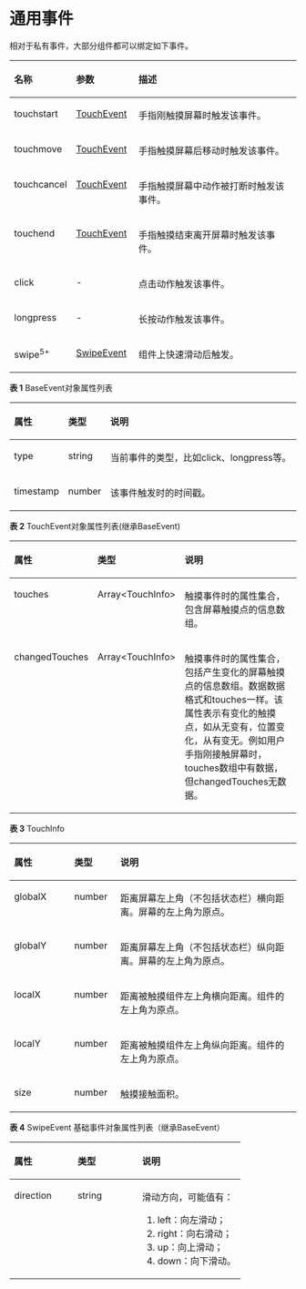 # 通用事件<a name="ZH-CN_TOPIC_0000001115814844"></a>

相对于私有事件，大部分组件都可以绑定如下事件。

<a name="zh-cn_topic_0000001058460527_tf7a840896dc848b5ab17a18b50036601"></a>
<table><thead align="left"><tr id="zh-cn_topic_0000001058460527_rf3d0da15d2f64cd492dfa1e7d98890a5"><th class="cellrowborder" valign="top" width="16.18%" id="mcps1.1.4.1.1"><p id="zh-cn_topic_0000001058460527_a487aa1c493e84ca68567b4b65051674d"><a name="zh-cn_topic_0000001058460527_a487aa1c493e84ca68567b4b65051674d"></a><a name="zh-cn_topic_0000001058460527_a487aa1c493e84ca68567b4b65051674d"></a>名称</p>
</th>
<th class="cellrowborder" valign="top" width="21.89%" id="mcps1.1.4.1.2"><p id="zh-cn_topic_0000001058460527_adc4b506cda3043508da6ee7649c12ca4"><a name="zh-cn_topic_0000001058460527_adc4b506cda3043508da6ee7649c12ca4"></a><a name="zh-cn_topic_0000001058460527_adc4b506cda3043508da6ee7649c12ca4"></a>参数</p>
</th>
<th class="cellrowborder" valign="top" width="61.92999999999999%" id="mcps1.1.4.1.3"><p id="zh-cn_topic_0000001058460527_a59e4cbe58a5c42a7a4585bc8365783bc"><a name="zh-cn_topic_0000001058460527_a59e4cbe58a5c42a7a4585bc8365783bc"></a><a name="zh-cn_topic_0000001058460527_a59e4cbe58a5c42a7a4585bc8365783bc"></a>描述</p>
</th>
</tr>
</thead>
<tbody><tr id="zh-cn_topic_0000001058460527_r7683acd1d0964f31840d03c9aeb32fca"><td class="cellrowborder" valign="top" width="16.18%" headers="mcps1.1.4.1.1 "><p id="zh-cn_topic_0000001058460527_a58fb4b1d870f466e955cf5ea879c4d4a"><a name="zh-cn_topic_0000001058460527_a58fb4b1d870f466e955cf5ea879c4d4a"></a><a name="zh-cn_topic_0000001058460527_a58fb4b1d870f466e955cf5ea879c4d4a"></a>touchstart</p>
</td>
<td class="cellrowborder" valign="top" width="21.89%" headers="mcps1.1.4.1.2 "><p id="zh-cn_topic_0000001058460527_abefebd99301b4bdebb798d1b9df24d8d"><a name="zh-cn_topic_0000001058460527_abefebd99301b4bdebb798d1b9df24d8d"></a><a name="zh-cn_topic_0000001058460527_abefebd99301b4bdebb798d1b9df24d8d"></a><a href="#zh-cn_topic_0000001058460527_tdb541af4e4db41d7a92e9b6e3c93f606">TouchEvent</a></p>
</td>
<td class="cellrowborder" valign="top" width="61.92999999999999%" headers="mcps1.1.4.1.3 "><p id="zh-cn_topic_0000001058460527_afa4290e2620f4f5fbdcb74dcae84e536"><a name="zh-cn_topic_0000001058460527_afa4290e2620f4f5fbdcb74dcae84e536"></a><a name="zh-cn_topic_0000001058460527_afa4290e2620f4f5fbdcb74dcae84e536"></a>手指刚触摸屏幕时触发该事件。</p>
</td>
</tr>
<tr id="zh-cn_topic_0000001058460527_r7f70ef6c895e4d2d95325887fee7d62e"><td class="cellrowborder" valign="top" width="16.18%" headers="mcps1.1.4.1.1 "><p id="zh-cn_topic_0000001058460527_a23e0317cfee94650be4dcd2280c3e94e"><a name="zh-cn_topic_0000001058460527_a23e0317cfee94650be4dcd2280c3e94e"></a><a name="zh-cn_topic_0000001058460527_a23e0317cfee94650be4dcd2280c3e94e"></a>touchmove</p>
</td>
<td class="cellrowborder" valign="top" width="21.89%" headers="mcps1.1.4.1.2 "><p id="zh-cn_topic_0000001058460527_aea26e4f9575044dc8fb65080f3a6684a"><a name="zh-cn_topic_0000001058460527_aea26e4f9575044dc8fb65080f3a6684a"></a><a name="zh-cn_topic_0000001058460527_aea26e4f9575044dc8fb65080f3a6684a"></a><a href="#zh-cn_topic_0000001058460527_tdb541af4e4db41d7a92e9b6e3c93f606">TouchEvent</a></p>
</td>
<td class="cellrowborder" valign="top" width="61.92999999999999%" headers="mcps1.1.4.1.3 "><p id="zh-cn_topic_0000001058460527_a37f7cc43d82c4ee18512bd079349079d"><a name="zh-cn_topic_0000001058460527_a37f7cc43d82c4ee18512bd079349079d"></a><a name="zh-cn_topic_0000001058460527_a37f7cc43d82c4ee18512bd079349079d"></a>手指触摸屏幕后移动时触发该事件。</p>
</td>
</tr>
<tr id="zh-cn_topic_0000001058460527_ra5c278d41f9045ed9d95e13165974bf4"><td class="cellrowborder" valign="top" width="16.18%" headers="mcps1.1.4.1.1 "><p id="zh-cn_topic_0000001058460527_ad0728eeac06143bbb4a6fdf1ed5c6d91"><a name="zh-cn_topic_0000001058460527_ad0728eeac06143bbb4a6fdf1ed5c6d91"></a><a name="zh-cn_topic_0000001058460527_ad0728eeac06143bbb4a6fdf1ed5c6d91"></a>touchcancel</p>
</td>
<td class="cellrowborder" valign="top" width="21.89%" headers="mcps1.1.4.1.2 "><p id="zh-cn_topic_0000001058460527_a59e2819eae2b4d3e935991b43156347b"><a name="zh-cn_topic_0000001058460527_a59e2819eae2b4d3e935991b43156347b"></a><a name="zh-cn_topic_0000001058460527_a59e2819eae2b4d3e935991b43156347b"></a><a href="#zh-cn_topic_0000001058460527_tdb541af4e4db41d7a92e9b6e3c93f606">TouchEvent</a></p>
</td>
<td class="cellrowborder" valign="top" width="61.92999999999999%" headers="mcps1.1.4.1.3 "><p id="zh-cn_topic_0000001058460527_a739d9ef0db624f6284554aeaeddffa0a"><a name="zh-cn_topic_0000001058460527_a739d9ef0db624f6284554aeaeddffa0a"></a><a name="zh-cn_topic_0000001058460527_a739d9ef0db624f6284554aeaeddffa0a"></a>手指触摸屏幕中动作被打断时触发该事件。</p>
</td>
</tr>
<tr id="zh-cn_topic_0000001058460527_rddfe06969173404d96b60c402a7e783c"><td class="cellrowborder" valign="top" width="16.18%" headers="mcps1.1.4.1.1 "><p id="zh-cn_topic_0000001058460527_a233e2f6ff39f49fd97b8f233875d01d4"><a name="zh-cn_topic_0000001058460527_a233e2f6ff39f49fd97b8f233875d01d4"></a><a name="zh-cn_topic_0000001058460527_a233e2f6ff39f49fd97b8f233875d01d4"></a>touchend</p>
</td>
<td class="cellrowborder" valign="top" width="21.89%" headers="mcps1.1.4.1.2 "><p id="zh-cn_topic_0000001058460527_a439e69aaf158448e99b3c81cbc9fd624"><a name="zh-cn_topic_0000001058460527_a439e69aaf158448e99b3c81cbc9fd624"></a><a name="zh-cn_topic_0000001058460527_a439e69aaf158448e99b3c81cbc9fd624"></a><a href="#zh-cn_topic_0000001058460527_tdb541af4e4db41d7a92e9b6e3c93f606">TouchEvent</a></p>
</td>
<td class="cellrowborder" valign="top" width="61.92999999999999%" headers="mcps1.1.4.1.3 "><p id="zh-cn_topic_0000001058460527_a05c0fe4e05ef4154acee8a06ad56a2de"><a name="zh-cn_topic_0000001058460527_a05c0fe4e05ef4154acee8a06ad56a2de"></a><a name="zh-cn_topic_0000001058460527_a05c0fe4e05ef4154acee8a06ad56a2de"></a>手指触摸结束离开屏幕时触发该事件。</p>
</td>
</tr>
<tr id="zh-cn_topic_0000001058460527_rec1121b8bebc4a3f9ed9a906d061746e"><td class="cellrowborder" valign="top" width="16.18%" headers="mcps1.1.4.1.1 "><p id="zh-cn_topic_0000001058460527_a2fb4de45b1594f6fa1a7da45ce0db57f"><a name="zh-cn_topic_0000001058460527_a2fb4de45b1594f6fa1a7da45ce0db57f"></a><a name="zh-cn_topic_0000001058460527_a2fb4de45b1594f6fa1a7da45ce0db57f"></a>click</p>
</td>
<td class="cellrowborder" valign="top" width="21.89%" headers="mcps1.1.4.1.2 "><p id="zh-cn_topic_0000001058460527_af86bf1da40504ed2a8d14213a42536ab"><a name="zh-cn_topic_0000001058460527_af86bf1da40504ed2a8d14213a42536ab"></a><a name="zh-cn_topic_0000001058460527_af86bf1da40504ed2a8d14213a42536ab"></a>-</p>
</td>
<td class="cellrowborder" valign="top" width="61.92999999999999%" headers="mcps1.1.4.1.3 "><p id="zh-cn_topic_0000001058460527_a1d32f00c38c440ddaa63c3f3e01d4e09"><a name="zh-cn_topic_0000001058460527_a1d32f00c38c440ddaa63c3f3e01d4e09"></a><a name="zh-cn_topic_0000001058460527_a1d32f00c38c440ddaa63c3f3e01d4e09"></a>点击动作触发该事件。</p>
</td>
</tr>
<tr id="zh-cn_topic_0000001058460527_r95f500ef9402487ea42e829d69606f90"><td class="cellrowborder" valign="top" width="16.18%" headers="mcps1.1.4.1.1 "><p id="zh-cn_topic_0000001058460527_aa7dc63d1b4924872bbff6a6a100e928f"><a name="zh-cn_topic_0000001058460527_aa7dc63d1b4924872bbff6a6a100e928f"></a><a name="zh-cn_topic_0000001058460527_aa7dc63d1b4924872bbff6a6a100e928f"></a>longpress</p>
</td>
<td class="cellrowborder" valign="top" width="21.89%" headers="mcps1.1.4.1.2 "><p id="zh-cn_topic_0000001058460527_a39186f4ff74544d89ace56ea87d9937b"><a name="zh-cn_topic_0000001058460527_a39186f4ff74544d89ace56ea87d9937b"></a><a name="zh-cn_topic_0000001058460527_a39186f4ff74544d89ace56ea87d9937b"></a>-</p>
</td>
<td class="cellrowborder" valign="top" width="61.92999999999999%" headers="mcps1.1.4.1.3 "><p id="zh-cn_topic_0000001058460527_a44b8585170304b5596c41714772e605e"><a name="zh-cn_topic_0000001058460527_a44b8585170304b5596c41714772e605e"></a><a name="zh-cn_topic_0000001058460527_a44b8585170304b5596c41714772e605e"></a>长按动作触发该事件。</p>
</td>
</tr>
<tr id="zh-cn_topic_0000001058460527_row117014569616"><td class="cellrowborder" valign="top" width="16.18%" headers="mcps1.1.4.1.1 "><p id="zh-cn_topic_0000001058460527_p12706561061"><a name="zh-cn_topic_0000001058460527_p12706561061"></a><a name="zh-cn_topic_0000001058460527_p12706561061"></a>swipe<sup id="zh-cn_topic_0000001058460527_sup35424382912"><a name="zh-cn_topic_0000001058460527_sup35424382912"></a><a name="zh-cn_topic_0000001058460527_sup35424382912"></a>5+</sup></p>
</td>
<td class="cellrowborder" valign="top" width="21.89%" headers="mcps1.1.4.1.2 "><p id="zh-cn_topic_0000001058460527_p11711056161"><a name="zh-cn_topic_0000001058460527_p11711056161"></a><a name="zh-cn_topic_0000001058460527_p11711056161"></a><a href="#zh-cn_topic_0000001058460527_table111811577714">SwipeEvent</a></p>
</td>
<td class="cellrowborder" valign="top" width="61.92999999999999%" headers="mcps1.1.4.1.3 "><p id="zh-cn_topic_0000001058460527_p2711556162"><a name="zh-cn_topic_0000001058460527_p2711556162"></a><a name="zh-cn_topic_0000001058460527_p2711556162"></a>组件上快速滑动后触发。</p>
</td>
</tr>
</tbody>
</table>

**表 1**  BaseEvent对象属性列表

<a name="zh-cn_topic_0000001058460527_t4afe3a7d9546429ca1113ff78333d1c5"></a>
<table><thead align="left"><tr id="zh-cn_topic_0000001058460527_r17b57a5916254b538712224afce3ec93"><th class="cellrowborder" valign="top" width="17.169999999999998%" id="mcps1.2.4.1.1"><p id="zh-cn_topic_0000001058460527_a85fa8e3227fc48a2b8bc9c953327ae36"><a name="zh-cn_topic_0000001058460527_a85fa8e3227fc48a2b8bc9c953327ae36"></a><a name="zh-cn_topic_0000001058460527_a85fa8e3227fc48a2b8bc9c953327ae36"></a>属性</p>
</th>
<th class="cellrowborder" valign="top" width="14.14%" id="mcps1.2.4.1.2"><p id="zh-cn_topic_0000001058460527_aae0028a39da64592bc9e3de357419d3b"><a name="zh-cn_topic_0000001058460527_aae0028a39da64592bc9e3de357419d3b"></a><a name="zh-cn_topic_0000001058460527_aae0028a39da64592bc9e3de357419d3b"></a>类型</p>
</th>
<th class="cellrowborder" valign="top" width="68.69%" id="mcps1.2.4.1.3"><p id="zh-cn_topic_0000001058460527_a84e596443d8d4e80ab2d990e87e19d0a"><a name="zh-cn_topic_0000001058460527_a84e596443d8d4e80ab2d990e87e19d0a"></a><a name="zh-cn_topic_0000001058460527_a84e596443d8d4e80ab2d990e87e19d0a"></a>说明</p>
</th>
</tr>
</thead>
<tbody><tr id="zh-cn_topic_0000001058460527_ref9724a78ebd4f959cc159def567a6e5"><td class="cellrowborder" valign="top" width="17.169999999999998%" headers="mcps1.2.4.1.1 "><p id="zh-cn_topic_0000001058460527_a8e318c4332dd44cda62259cd5018bc7c"><a name="zh-cn_topic_0000001058460527_a8e318c4332dd44cda62259cd5018bc7c"></a><a name="zh-cn_topic_0000001058460527_a8e318c4332dd44cda62259cd5018bc7c"></a>type</p>
</td>
<td class="cellrowborder" valign="top" width="14.14%" headers="mcps1.2.4.1.2 "><p id="zh-cn_topic_0000001058460527_a567269320f1c43b3984e231f61130431"><a name="zh-cn_topic_0000001058460527_a567269320f1c43b3984e231f61130431"></a><a name="zh-cn_topic_0000001058460527_a567269320f1c43b3984e231f61130431"></a>string</p>
</td>
<td class="cellrowborder" valign="top" width="68.69%" headers="mcps1.2.4.1.3 "><p id="zh-cn_topic_0000001058460527_a732751a8a4114815953f940529086cc4"><a name="zh-cn_topic_0000001058460527_a732751a8a4114815953f940529086cc4"></a><a name="zh-cn_topic_0000001058460527_a732751a8a4114815953f940529086cc4"></a>当前事件的类型，比如click、longpress等。</p>
</td>
</tr>
<tr id="zh-cn_topic_0000001058460527_rc5890121a2e14421be07b897d2c04995"><td class="cellrowborder" valign="top" width="17.169999999999998%" headers="mcps1.2.4.1.1 "><p id="zh-cn_topic_0000001058460527_a8f15a7cee90e48ac80b09f0f3ba1bc3a"><a name="zh-cn_topic_0000001058460527_a8f15a7cee90e48ac80b09f0f3ba1bc3a"></a><a name="zh-cn_topic_0000001058460527_a8f15a7cee90e48ac80b09f0f3ba1bc3a"></a>timestamp</p>
</td>
<td class="cellrowborder" valign="top" width="14.14%" headers="mcps1.2.4.1.2 "><p id="zh-cn_topic_0000001058460527_a257a70e6a33d481e8c32f4551d33f6e4"><a name="zh-cn_topic_0000001058460527_a257a70e6a33d481e8c32f4551d33f6e4"></a><a name="zh-cn_topic_0000001058460527_a257a70e6a33d481e8c32f4551d33f6e4"></a>number</p>
</td>
<td class="cellrowborder" valign="top" width="68.69%" headers="mcps1.2.4.1.3 "><p id="zh-cn_topic_0000001058460527_a816c5efe2ab2447bbd14dfd91095052c"><a name="zh-cn_topic_0000001058460527_a816c5efe2ab2447bbd14dfd91095052c"></a><a name="zh-cn_topic_0000001058460527_a816c5efe2ab2447bbd14dfd91095052c"></a>该事件触发时的时间戳。</p>
</td>
</tr>
</tbody>
</table>

**表 2**  TouchEvent对象属性列表\(继承BaseEvent\)

<a name="zh-cn_topic_0000001058460527_tdb541af4e4db41d7a92e9b6e3c93f606"></a>
<table><thead align="left"><tr id="zh-cn_topic_0000001058460527_rea83e482278e4251975cce4fd873c6bb"><th class="cellrowborder" valign="top" width="19.439999999999998%" id="mcps1.2.4.1.1"><p id="zh-cn_topic_0000001058460527_a82b31036c9c94b3d8a7702523f9b40ec"><a name="zh-cn_topic_0000001058460527_a82b31036c9c94b3d8a7702523f9b40ec"></a><a name="zh-cn_topic_0000001058460527_a82b31036c9c94b3d8a7702523f9b40ec"></a>属性</p>
</th>
<th class="cellrowborder" valign="top" width="20.14%" id="mcps1.2.4.1.2"><p id="zh-cn_topic_0000001058460527_a916c9aa3c32e4903953063bb7424027c"><a name="zh-cn_topic_0000001058460527_a916c9aa3c32e4903953063bb7424027c"></a><a name="zh-cn_topic_0000001058460527_a916c9aa3c32e4903953063bb7424027c"></a>类型</p>
</th>
<th class="cellrowborder" valign="top" width="60.419999999999995%" id="mcps1.2.4.1.3"><p id="zh-cn_topic_0000001058460527_af9aad173dc2f44f5be69c86fe5537af7"><a name="zh-cn_topic_0000001058460527_af9aad173dc2f44f5be69c86fe5537af7"></a><a name="zh-cn_topic_0000001058460527_af9aad173dc2f44f5be69c86fe5537af7"></a>说明</p>
</th>
</tr>
</thead>
<tbody><tr id="zh-cn_topic_0000001058460527_r2f3c99711cf243c19b359026f2863056"><td class="cellrowborder" valign="top" width="19.439999999999998%" headers="mcps1.2.4.1.1 "><p id="zh-cn_topic_0000001058460527_a660dbbfaf8d349b7921fbe9a0b96574a"><a name="zh-cn_topic_0000001058460527_a660dbbfaf8d349b7921fbe9a0b96574a"></a><a name="zh-cn_topic_0000001058460527_a660dbbfaf8d349b7921fbe9a0b96574a"></a>touches</p>
</td>
<td class="cellrowborder" valign="top" width="20.14%" headers="mcps1.2.4.1.2 "><p id="zh-cn_topic_0000001058460527_aab0506a4edc147beb25866891e5fddcd"><a name="zh-cn_topic_0000001058460527_aab0506a4edc147beb25866891e5fddcd"></a><a name="zh-cn_topic_0000001058460527_aab0506a4edc147beb25866891e5fddcd"></a>Array&lt;TouchInfo&gt;</p>
</td>
<td class="cellrowborder" valign="top" width="60.419999999999995%" headers="mcps1.2.4.1.3 "><p id="zh-cn_topic_0000001058460527_aa3d09d0a55704a6097fb39739436c5db"><a name="zh-cn_topic_0000001058460527_aa3d09d0a55704a6097fb39739436c5db"></a><a name="zh-cn_topic_0000001058460527_aa3d09d0a55704a6097fb39739436c5db"></a>触摸事件时的属性集合，包含屏幕触摸点的信息数组。</p>
</td>
</tr>
<tr id="zh-cn_topic_0000001058460527_raad83bde64d9482f8a56c44ae45b3f77"><td class="cellrowborder" valign="top" width="19.439999999999998%" headers="mcps1.2.4.1.1 "><p id="zh-cn_topic_0000001058460527_a7e263f0434c94a16a584943ddde92012"><a name="zh-cn_topic_0000001058460527_a7e263f0434c94a16a584943ddde92012"></a><a name="zh-cn_topic_0000001058460527_a7e263f0434c94a16a584943ddde92012"></a>changedTouches</p>
</td>
<td class="cellrowborder" valign="top" width="20.14%" headers="mcps1.2.4.1.2 "><p id="zh-cn_topic_0000001058460527_a76ffd0f779234ab6a77e808500fca675"><a name="zh-cn_topic_0000001058460527_a76ffd0f779234ab6a77e808500fca675"></a><a name="zh-cn_topic_0000001058460527_a76ffd0f779234ab6a77e808500fca675"></a>Array&lt;TouchInfo&gt;</p>
</td>
<td class="cellrowborder" valign="top" width="60.419999999999995%" headers="mcps1.2.4.1.3 "><p id="zh-cn_topic_0000001058460527_a85eddf1d320641a8b344aaadffe6d49e"><a name="zh-cn_topic_0000001058460527_a85eddf1d320641a8b344aaadffe6d49e"></a><a name="zh-cn_topic_0000001058460527_a85eddf1d320641a8b344aaadffe6d49e"></a>触摸事件时的属性集合，包括产生变化的屏幕触摸点的信息数组。数据数据格式和touches一样。该属性表示有变化的触摸点，如从无变有，位置变化，从有变无。例如用户手指刚接触屏幕时，touches数组中有数据，但changedTouches无数据。</p>
</td>
</tr>
</tbody>
</table>

**表 3**  TouchInfo

<a name="zh-cn_topic_0000001058460527_tf03fc1fac826405d95028a3b880047b6"></a>
<table><thead align="left"><tr id="zh-cn_topic_0000001058460527_rff1c937243f04922b941ec313c0cc858"><th class="cellrowborder" valign="top" width="21%" id="mcps1.2.4.1.1"><p id="zh-cn_topic_0000001058460527_a7f9f203c859c4f2ab2f44035c97cffa7"><a name="zh-cn_topic_0000001058460527_a7f9f203c859c4f2ab2f44035c97cffa7"></a><a name="zh-cn_topic_0000001058460527_a7f9f203c859c4f2ab2f44035c97cffa7"></a>属性</p>
</th>
<th class="cellrowborder" valign="top" width="16%" id="mcps1.2.4.1.2"><p id="zh-cn_topic_0000001058460527_a00de9107caaf46968b7d3a52f0c9718f"><a name="zh-cn_topic_0000001058460527_a00de9107caaf46968b7d3a52f0c9718f"></a><a name="zh-cn_topic_0000001058460527_a00de9107caaf46968b7d3a52f0c9718f"></a>类型</p>
</th>
<th class="cellrowborder" valign="top" width="63%" id="mcps1.2.4.1.3"><p id="zh-cn_topic_0000001058460527_a3406658ff5084d1aaad3fca32c5d31d6"><a name="zh-cn_topic_0000001058460527_a3406658ff5084d1aaad3fca32c5d31d6"></a><a name="zh-cn_topic_0000001058460527_a3406658ff5084d1aaad3fca32c5d31d6"></a>说明</p>
</th>
</tr>
</thead>
<tbody><tr id="zh-cn_topic_0000001058460527_r19de9fd9501e4d99a3a9232b7fb94c98"><td class="cellrowborder" valign="top" width="21%" headers="mcps1.2.4.1.1 "><p id="zh-cn_topic_0000001058460527_a8653f3e51af34bb78136455652a61cec"><a name="zh-cn_topic_0000001058460527_a8653f3e51af34bb78136455652a61cec"></a><a name="zh-cn_topic_0000001058460527_a8653f3e51af34bb78136455652a61cec"></a>globalX</p>
</td>
<td class="cellrowborder" valign="top" width="16%" headers="mcps1.2.4.1.2 "><p id="zh-cn_topic_0000001058460527_add8c97142b8742f78503909547ebd380"><a name="zh-cn_topic_0000001058460527_add8c97142b8742f78503909547ebd380"></a><a name="zh-cn_topic_0000001058460527_add8c97142b8742f78503909547ebd380"></a>number</p>
</td>
<td class="cellrowborder" valign="top" width="63%" headers="mcps1.2.4.1.3 "><p id="zh-cn_topic_0000001058460527_a834cd2553aa7439781eeeddd342329df"><a name="zh-cn_topic_0000001058460527_a834cd2553aa7439781eeeddd342329df"></a><a name="zh-cn_topic_0000001058460527_a834cd2553aa7439781eeeddd342329df"></a>距离屏幕左上角（不包括状态栏）横向距离。屏幕的左上角为原点。</p>
</td>
</tr>
<tr id="zh-cn_topic_0000001058460527_rde7a56164c134cd2a1afce437e437211"><td class="cellrowborder" valign="top" width="21%" headers="mcps1.2.4.1.1 "><p id="zh-cn_topic_0000001058460527_aebdebb651e74449fb00e1b9930564eac"><a name="zh-cn_topic_0000001058460527_aebdebb651e74449fb00e1b9930564eac"></a><a name="zh-cn_topic_0000001058460527_aebdebb651e74449fb00e1b9930564eac"></a>globalY</p>
</td>
<td class="cellrowborder" valign="top" width="16%" headers="mcps1.2.4.1.2 "><p id="zh-cn_topic_0000001058460527_a3bcbd4de1a634f3195b525d00f1c9667"><a name="zh-cn_topic_0000001058460527_a3bcbd4de1a634f3195b525d00f1c9667"></a><a name="zh-cn_topic_0000001058460527_a3bcbd4de1a634f3195b525d00f1c9667"></a>number</p>
</td>
<td class="cellrowborder" valign="top" width="63%" headers="mcps1.2.4.1.3 "><p id="zh-cn_topic_0000001058460527_a5a1306479f784edf8a5a42f76e2540be"><a name="zh-cn_topic_0000001058460527_a5a1306479f784edf8a5a42f76e2540be"></a><a name="zh-cn_topic_0000001058460527_a5a1306479f784edf8a5a42f76e2540be"></a>距离屏幕左上角（不包括状态栏）纵向距离。屏幕的左上角为原点。</p>
</td>
</tr>
<tr id="zh-cn_topic_0000001058460527_r94760564980c470490555043898942f3"><td class="cellrowborder" valign="top" width="21%" headers="mcps1.2.4.1.1 "><p id="zh-cn_topic_0000001058460527_a1a1011d86d0c4149a43d0175e75028c5"><a name="zh-cn_topic_0000001058460527_a1a1011d86d0c4149a43d0175e75028c5"></a><a name="zh-cn_topic_0000001058460527_a1a1011d86d0c4149a43d0175e75028c5"></a>localX</p>
</td>
<td class="cellrowborder" valign="top" width="16%" headers="mcps1.2.4.1.2 "><p id="zh-cn_topic_0000001058460527_a0618e3c91a61456a9a9ad2c23095cca5"><a name="zh-cn_topic_0000001058460527_a0618e3c91a61456a9a9ad2c23095cca5"></a><a name="zh-cn_topic_0000001058460527_a0618e3c91a61456a9a9ad2c23095cca5"></a>number</p>
</td>
<td class="cellrowborder" valign="top" width="63%" headers="mcps1.2.4.1.3 "><p id="zh-cn_topic_0000001058460527_ad7268ba243c546af8f93208c427c5340"><a name="zh-cn_topic_0000001058460527_ad7268ba243c546af8f93208c427c5340"></a><a name="zh-cn_topic_0000001058460527_ad7268ba243c546af8f93208c427c5340"></a>距离被触摸组件左上角横向距离。组件的左上角为原点。</p>
</td>
</tr>
<tr id="zh-cn_topic_0000001058460527_ra0ea6d13e3224d3fac80631ac8458af7"><td class="cellrowborder" valign="top" width="21%" headers="mcps1.2.4.1.1 "><p id="zh-cn_topic_0000001058460527_ab9af76cc10bf4da49cef6ff3a201ff46"><a name="zh-cn_topic_0000001058460527_ab9af76cc10bf4da49cef6ff3a201ff46"></a><a name="zh-cn_topic_0000001058460527_ab9af76cc10bf4da49cef6ff3a201ff46"></a>localY</p>
</td>
<td class="cellrowborder" valign="top" width="16%" headers="mcps1.2.4.1.2 "><p id="zh-cn_topic_0000001058460527_a7d7052c11197432aa14f39bb4039d7aa"><a name="zh-cn_topic_0000001058460527_a7d7052c11197432aa14f39bb4039d7aa"></a><a name="zh-cn_topic_0000001058460527_a7d7052c11197432aa14f39bb4039d7aa"></a>number</p>
</td>
<td class="cellrowborder" valign="top" width="63%" headers="mcps1.2.4.1.3 "><p id="zh-cn_topic_0000001058460527_ae3aa585280c449e5a8fe954711ab56fd"><a name="zh-cn_topic_0000001058460527_ae3aa585280c449e5a8fe954711ab56fd"></a><a name="zh-cn_topic_0000001058460527_ae3aa585280c449e5a8fe954711ab56fd"></a>距离被触摸组件左上角纵向距离。组件的左上角为原点。</p>
</td>
</tr>
<tr id="zh-cn_topic_0000001058460527_row199451713154119"><td class="cellrowborder" valign="top" width="21%" headers="mcps1.2.4.1.1 "><p id="zh-cn_topic_0000001058460527_p3369201515412"><a name="zh-cn_topic_0000001058460527_p3369201515412"></a><a name="zh-cn_topic_0000001058460527_p3369201515412"></a>size</p>
</td>
<td class="cellrowborder" valign="top" width="16%" headers="mcps1.2.4.1.2 "><p id="zh-cn_topic_0000001058460527_p14369121514116"><a name="zh-cn_topic_0000001058460527_p14369121514116"></a><a name="zh-cn_topic_0000001058460527_p14369121514116"></a>number</p>
</td>
<td class="cellrowborder" valign="top" width="63%" headers="mcps1.2.4.1.3 "><p id="zh-cn_topic_0000001058460527_p336941534115"><a name="zh-cn_topic_0000001058460527_p336941534115"></a><a name="zh-cn_topic_0000001058460527_p336941534115"></a>触摸接触面积。</p>
</td>
</tr>
</tbody>
</table>

**表 4**  SwipeEvent 基础事件对象属性列表（继承BaseEvent）

<a name="zh-cn_topic_0000001058460527_table111811577714"></a>
<table><thead align="left"><tr id="zh-cn_topic_0000001058460527_row1011820575718"><th class="cellrowborder" valign="top" width="27.47274727472747%" id="mcps1.2.4.1.1"><p id="zh-cn_topic_0000001058460527_p81183572071"><a name="zh-cn_topic_0000001058460527_p81183572071"></a><a name="zh-cn_topic_0000001058460527_p81183572071"></a>属性</p>
</th>
<th class="cellrowborder" valign="top" width="27.94279427942794%" id="mcps1.2.4.1.2"><p id="zh-cn_topic_0000001058460527_p0118105719719"><a name="zh-cn_topic_0000001058460527_p0118105719719"></a><a name="zh-cn_topic_0000001058460527_p0118105719719"></a>类型</p>
</th>
<th class="cellrowborder" valign="top" width="44.58445844584458%" id="mcps1.2.4.1.3"><p id="zh-cn_topic_0000001058460527_p111875717717"><a name="zh-cn_topic_0000001058460527_p111875717717"></a><a name="zh-cn_topic_0000001058460527_p111875717717"></a>说明</p>
</th>
</tr>
</thead>
<tbody><tr id="zh-cn_topic_0000001058460527_row9118257276"><td class="cellrowborder" valign="top" width="27.47274727472747%" headers="mcps1.2.4.1.1 "><p id="zh-cn_topic_0000001058460527_p21198576710"><a name="zh-cn_topic_0000001058460527_p21198576710"></a><a name="zh-cn_topic_0000001058460527_p21198576710"></a>direction</p>
</td>
<td class="cellrowborder" valign="top" width="27.94279427942794%" headers="mcps1.2.4.1.2 "><p id="zh-cn_topic_0000001058460527_p511918578713"><a name="zh-cn_topic_0000001058460527_p511918578713"></a><a name="zh-cn_topic_0000001058460527_p511918578713"></a>string</p>
</td>
<td class="cellrowborder" valign="top" width="44.58445844584458%" headers="mcps1.2.4.1.3 "><p id="zh-cn_topic_0000001058460527_p41191257174"><a name="zh-cn_topic_0000001058460527_p41191257174"></a><a name="zh-cn_topic_0000001058460527_p41191257174"></a>滑动方向，可能值有：</p>
<a name="zh-cn_topic_0000001058460527_ol241216371597"></a><a name="zh-cn_topic_0000001058460527_ol241216371597"></a><ol id="zh-cn_topic_0000001058460527_ol241216371597"><li>left：向左滑动；</li><li>right：向右滑动；</li><li>up：向上滑动；</li><li>down：向下滑动。</li></ol>
</td>
</tr>
</tbody>
</table>

